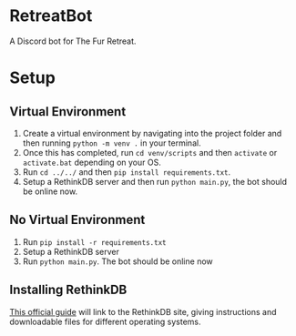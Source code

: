 # **RetreatBot**
A Discord bot for The Fur Retreat.

# Setup

## Virtual Environment
1. Create a virtual environment by navigating into the project folder and then running `python -m venv .` in your terminal.
2. Once this has completed, run `cd venv/scripts` and then `activate` or `activate.bat` depending on your OS.
3. Run `cd ../../` and then `pip install requirements.txt`.
4. Setup a RethinkDB server and then run `python main.py`, the bot should be online now.

## No Virtual Environment
1. Run `pip install -r requirements.txt`
2. Setup a RethinkDB server
3. Run `python main.py`.
The bot should be online now

## Installing RethinkDB

[This official guide](https://rethinkdb.com/docs/install/) will link to the RethinkDB site, giving instructions and downloadable files for different operating systems.